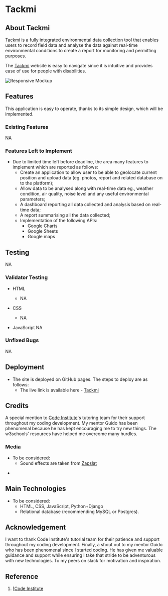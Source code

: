# Tackmi 
## About Tackmi
[Tackmi](https://peanutbutterclassic.github.io/insync/) is a fully integrated environmental data collection tool that enables users to record field data and analyse the data against real-time environmental conditions to create a report for monitoring and permitting purposes. 

The [Tackmi](https://peanutbutterclassic.github.io/insync/) website is easy to navigate since it is intuitive and provides ease of use for people with disabilities.

![Responsive Mockup](https://raw.githubusercontent.com/peanutbutterclassic/insync/master/assets/documentation/ami_respon_main.png)

## Features 

This application is easy to operate, thanks to its simple design, which will be implemented. 

### Existing Features
NA


### Features Left to Implement

- Due to limited time left before deadline, the area many features to implement which are reported as follows:
  - Create an application to allow user to be able to geolocate current position and upload data (eg. photos, report and related database on to the platform); 
  - Allow data to be analysed along with real-time data eg., weather condition, air quality, noise level and any useful environmental parameters;
  - A dashboard reporting all data collected and analysis based on real-time data;
  - A report summarising all the data collected;
  - Implementation of the following APIs:
    - Google Charts
    - Google Sheets
    - Google maps

## Testing 

NA 

### Validator Testing 

- HTML
    - NA
- CSS
    - NA

- JavaScript
NA
      

### Unfixed Bugs

NA

## Deployment

- The site is deployed on GitHub pages. The steps to deploy are as follows: 
  - The live link is available here - [Tackmi](https://peanutbutterclassic.github.io/insync/)

## Credits 

A special mention to [Code Institute](https://codeinstitute.net/)'s tutoring team for their support throughout my coding development. My mentor Guido has been phenomenal because he has kept encouraging me to try new things. The w3schools' resources have helped me overcome many hurdles. 

### Media
* To be considered:
    * Sound effects are taken from [Zapslat](https://www.zapsplat.com/) 
- 

## Main Technologies
* To be considered: 
    * HTML, CSS, JavaScript, Python+Django 
    * Relational database (recommending MySQL or Postgres).

## Acknowledgement
I want to thank Code Institute's tutorial team for their patience and support throughout my coding development. Finally, a shout out to my mentor Guido who has been phenomenal since I started coding. He has given me valuable guidance and support while ensuring I take that stride to be adventurous with new technologies. To my peers on slack for motivation and inspiration. 

## Reference

1. [[Code Institute](https://codeinstitute.net/) 



